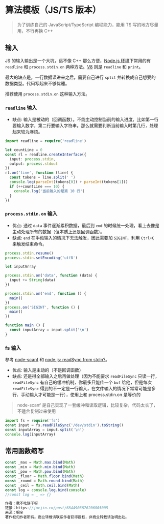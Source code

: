 # 算法模板（JS/TS 版本）

> 为了训练自己的 JavaScript/TypeScript 编程能力，能用 TS 写的地方尽量用，不行再换 C++

## 输入

JS 的输入输出是一个大坑，远不像 C++ 那么方便，[Node.js 环境](https://www.jianshu.com/p/70a04abd0823)下常用的有 `readline` 和 `process.stdin.on` 两种方法。[V8](https://codeforces.com/blog/entry/77741) 则是 `readline` 和 `print`。

最大的缺点是，一行数据读进来之后，需要自己进行 `split` 并转换成自己想要的数据类型。代码写起来不够优雅。

推荐使用 `process.stdin.on` 这种输入方法。

### `readline` 输入

- 缺点: 输入是被动的（回调函数）。不能主动控制当前的输入进度，比如第一行要输入数字，第二行要输入字符串，那么就需要判断当前输入时第几行，处理起来较为麻烦。

```ts
import readline = require('readline')

let countLine = 0
const rl = readline.createInterface({
  input: process.stdin,
  output: process.stdout
})
rl.on('line', function (line) {
  const tokens = line.split(' ')
  console.log(parseInt(tokens[0]) + parseInt(tokens[1]))
  if (++countLine === 10) {
    console.log('当前输入的是第 10 行')
  }
})

```

### `process.stdin.on` 输入

- 优点: 通过 `data` 事件逐渐累积数据，最后到 `end` 的时候统一处理，看上去像是主动处理所有的数据（但本质上还是回调函数）。
- 缺点: `end` 在手动输入的情况下无法触发，因此需要加 `SIGINT`，利用 `Ctrl+C` 来触发结束命令。

```ts
process.stdin.resume()
process.stdin.setEncoding('utf8')

let inputArray

process.stdin.on('data', function (data) {
  input += String(data)
})

process.stdin.on('end', function () {
  main()
})
process.on('SIGINT', function () {
  main()
})

function main () {
  const inputArray = input.split('\n')
}

```

### fs 输入

参考 [node-scanf](https://github.com/Lellansin/node-scanf/blob/1fd4eb96bbe26c5c22edc3b72b5aa2fdbc591866/lib/gets.js#L11) 和 [node.js: readSync from stdin?](https://stackoverflow.com/questions/3430939/node-js-readsync-from-stdin/9318276)。

- 优点: 输入是主动的（不是回调函数）
- 缺点: 还是得全部输入之后再做处理（因为不能要求 `readFileSync` 只读一行，`readFileSync` 有自己的缓冲机制，你最多只能传一个 `buf` 给他，但是每次 `readFileSync` 得到的不一定是一行输入，在文件输入的情况下常常可能是多行，手动输入才可能是一行），使用上和 process.stdin.on 是等价的

> node-scanf 是自己实现了一套缓冲和读取逻辑，比较复杂，代码太长了，不适合复制过来使用

```ts
import fs = require('fs')
const input = fs.readFileSync('/dev/stdin').toString()
const inputArray = input.split('\n')
console.log(inputArray)

```

## 常用函数缩写

```ts
const _max = Math.max.bind(Math)
const _min = Math.min.bind(Math)
const _pow = Math.pow.bind(Math)
const _floor = Math.floor.bind(Math)
const _round = Math.round.bind(Math)
const _ceil = Math.ceil.bind(Math)
const log = console.log.bind(console)
//const log = _ => {}

作者：我不吃饼干呀
链接：https://juejin.cn/post/6844903876206805005
来源：掘金
著作权归作者所有。商业转载请联系作者获得授权，非商业转载请注明出处。
```
